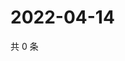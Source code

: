 # 2022-04-14

共 0 条

<!-- BEGIN WEIBO -->
<!-- 最后更新时间 Thu Apr 14 2022 16:06:41 GMT+0800 (China Standard Time) -->

<!-- END WEIBO -->
